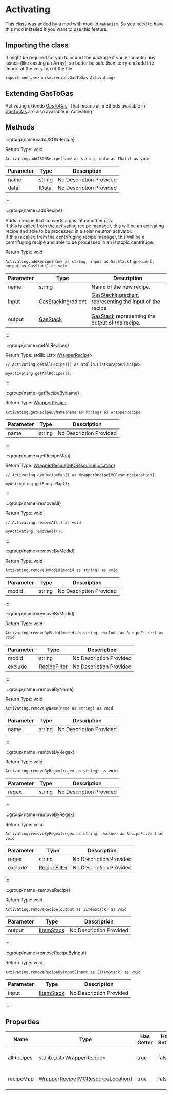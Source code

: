 # Activating

This class was added by a mod with mod-id `mekanism`. So you need to have this mod installed if you
want to use this feature.

## Importing the class

It might be required for you to import the package if you encounter any issues (like casting an
Array), so better be safe than sorry and add the import at the very top of the file.

```zenscript
import mods.mekanism.recipe.GasToGas.Activating;
```

## Extending GasToGas

Activating extends [GasToGas](/mods/Mekanism/recipe/GasToGas). That means all methods available
in [GasToGas](/mods/Mekanism/recipe/GasToGas) are also available in Activating

## Methods

:::group{name=addJSONRecipe}

Return Type: void

```zenscript
Activating.addJSONRecipe(name as string, data as IData) as void
```

| Parameter | Type | Description |
|-----------|------|-------------|
| name | string | No Description Provided |
| data | [IData](/vanilla/api/data/IData) | No Description Provided |

:::

:::group{name=addRecipe}

Adds a recipe that converts a gas into another gas.
<br>
If this is called from the activating recipe manager, this will be an activating recipe and able to
be processed in a solar neutron activator.
<br>
If this is called from the centrifuging recipe manager, this will be a centrifuging recipe and able
to be processed in an isotopic centrifuge.

Return Type: void

```zenscript
Activating.addRecipe(name as string, input as GasStackIngredient, output as GasStack) as void
```

| Parameter | Type | Description |
|-----------|------|-------------|
| name | string | Name of the new recipe. |
| input | [GasStackIngredient](/mods/Mekanism/api/ingredient/ChemicalStackIngredient/GasStackIngredient) | [GasStackIngredient](/mods/Mekanism/api/ingredient/ChemicalStackIngredient/GasStackIngredient) representing the input of the recipe. |
| output | [GasStack](/mods/Mekanism/api/chemical/GasStack) | [GasStack](/mods/Mekanism/api/chemical/GasStack) representing the output of the recipe. |

:::

:::group{name=getAllRecipes}

Return Type: stdlib.List&lt;[WrapperRecipe](/vanilla/api/recipe/WrapperRecipe)&gt;

```zenscript
// Activating.getAllRecipes() as stdlib.List<WrapperRecipe>

myActivating.getAllRecipes();
```

:::

:::group{name=getRecipeByName}

Return Type: [WrapperRecipe](/vanilla/api/recipe/WrapperRecipe)

```zenscript
Activating.getRecipeByName(name as string) as WrapperRecipe
```

| Parameter | Type | Description |
|-----------|------|-------------|
| name | string | No Description Provided |

:::

:::group{name=getRecipeMap}

Return
Type: [WrapperRecipe](/vanilla/api/recipe/WrapperRecipe)[[MCResourceLocation](/vanilla/api/util/MCResourceLocation)]

```zenscript
// Activating.getRecipeMap() as WrapperRecipe[MCResourceLocation]

myActivating.getRecipeMap();
```

:::

:::group{name=removeAll}

Return Type: void

```zenscript
// Activating.removeAll() as void

myActivating.removeAll();
```

:::

:::group{name=removeByModid}

Return Type: void

```zenscript
Activating.removeByModid(modid as string) as void
```

| Parameter | Type | Description |
|-----------|------|-------------|
| modid | string | No Description Provided |

:::

:::group{name=removeByModid}

Return Type: void

```zenscript
Activating.removeByModid(modid as string, exclude as RecipeFilter) as void
```

| Parameter | Type | Description |
|-----------|------|-------------|
| modid | string | No Description Provided |
| exclude | [RecipeFilter](/vanilla/api/recipe/RecipeFilter) | No Description Provided |

:::

:::group{name=removeByName}

Return Type: void

```zenscript
Activating.removeByName(name as string) as void
```

| Parameter | Type | Description |
|-----------|------|-------------|
| name | string | No Description Provided |

:::

:::group{name=removeByRegex}

Return Type: void

```zenscript
Activating.removeByRegex(regex as string) as void
```

| Parameter | Type | Description |
|-----------|------|-------------|
| regex | string | No Description Provided |

:::

:::group{name=removeByRegex}

Return Type: void

```zenscript
Activating.removeByRegex(regex as string, exclude as RecipeFilter) as void
```

| Parameter | Type | Description |
|-----------|------|-------------|
| regex | string | No Description Provided |
| exclude | [RecipeFilter](/vanilla/api/recipe/RecipeFilter) | No Description Provided |

:::

:::group{name=removeRecipe}

Return Type: void

```zenscript
Activating.removeRecipe(output as IItemStack) as void
```

| Parameter | Type | Description |
|-----------|------|-------------|
| output | [IItemStack](/vanilla/api/items/IItemStack) | No Description Provided |

:::

:::group{name=removeRecipeByInput}

Return Type: void

```zenscript
Activating.removeRecipeByInput(input as IItemStack) as void
```

| Parameter | Type | Description |
|-----------|------|-------------|
| input | [IItemStack](/vanilla/api/items/IItemStack) | No Description Provided |

:::

## Properties

| Name | Type | Has Getter | Has Setter | Description |
|------|------|------------|------------|-------------|
| allRecipes | stdlib.List&lt;[WrapperRecipe](/vanilla/api/recipe/WrapperRecipe)&gt; | true | false | No Description Provided |
| recipeMap | [WrapperRecipe](/vanilla/api/recipe/WrapperRecipe)[[MCResourceLocation](/vanilla/api/util/MCResourceLocation)] | true | false | No Description Provided |

